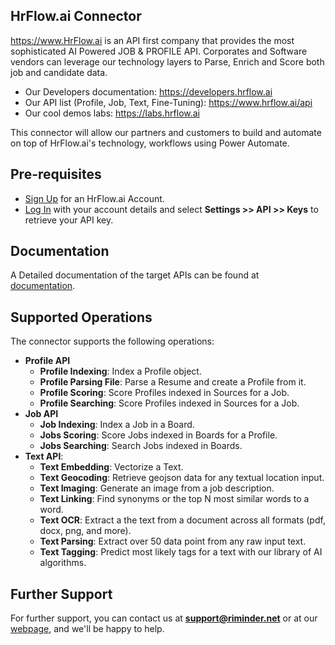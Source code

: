 ## HrFlow.ai Connector

https://www.HrFlow.ai is an API first company that provides the most sophisticated
AI Powered JOB & PROFILE API. Corporates and Software vendors can leverage our
technology layers to Parse, Enrich and Score both job and candidate data.

- Our Developers documentation: https://developers.hrflow.ai
- Our API list (Profile, Job, Text, Fine-Tuning): https://www.hrflow.ai/api
- Our cool demos labs: https://labs.hrflow.ai

This connector will allow our partners and customers to build and automate
on top of HrFlow.ai's technology, workflows using Power Automate.

## Pre-requisites

- [Sign Up](https://hrflow.ai/signup) for an HrFlow.ai Account.
- [Log In](https://hrflow.ai/signin) with your account details and
  select **Settings >> API >> Keys** to retrieve your API key.

## Documentation

A Detailed documentation of the target APIs can be found at [documentation](https://developers.hrflow.ai/).

## Supported Operations

The connector supports the following operations:

- **Profile API**
  - **Profile Indexing**: Index a Profile object.
  - **Profile Parsing File**: Parse a Resume and create a Profile from it.
  - **Profile Scoring**: Score Profiles indexed in Sources for a Job.
  - **Profile Searching**: Score Profiles indexed in Sources for a Job.
- **Job API**
  - **Job Indexing**: Index a Job in a Board.
  - **Jobs Scoring**: Score Jobs indexed in Boards for a Profile.
  - **Jobs Searching**: Search Jobs indexed in Boards.
- **Text API**:
  - **Text Embedding**: Vectorize a Text.
  - **Text Geocoding**: Retrieve geojson data for any textual location input.
  - **Text Imaging**: Generate an image from a job description.
  - **Text Linking**: Find synonyms or the top N most similar words to a word.
  - **Text OCR**: Extract a the text from a document across all formats (pdf, docx, png, and more).
  - **Text Parsing**: Extract over 50 data point from any raw input text.
  - **Text Tagging**: Predict most likely tags for a text with our library of AI algorithms.

## Further Support

For further support, you can contact us at **support@riminder.net** or at our
[webpage](https://hrflow.ai/), and we'll be happy to help.
